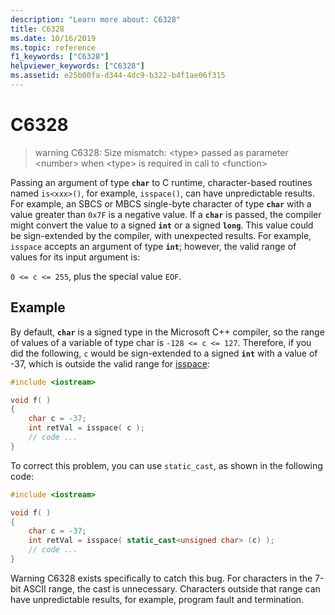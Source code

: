 ```yaml
---
description: "Learn more about: C6328"
title: C6328
ms.date: 10/16/2019
ms.topic: reference
f1_keywords: ["C6328"]
helpviewer_keywords: ["C6328"]
ms.assetid: e25b00fa-d344-4dc9-b322-b4f1ae06f315
---
```

# C6328

> warning C6328: Size mismatch: \<type> passed as parameter \<number> when \<type> is required in call to \<function>

Passing an argument of type **`char`** to C runtime, character-based routines named `is<xxx>()`, for example, `isspace()`, can have unpredictable results. For example, an SBCS or MBCS single-byte character of type **`char`** with a value greater than `0x7F` is a negative value. If a **`char`** is passed, the compiler might convert the value to a signed **`int`** or a signed **`long`**. This value could be sign-extended by the compiler, with unexpected results. For example, `isspace` accepts an argument of type **`int`**; however, the valid range of values for its input argument is:

`0 <= c <= 255`, plus the special value `EOF`.

## Example

By default, **`char`** is a signed type in the Microsoft C++ compiler, so the range of values of a variable of type char is `-128 <= c <= 127`. Therefore, if you did the following, `c` would be sign-extended to a signed **`int`** with a value of -37, which is outside the valid range for [isspace](../standard-library/locale-functions.md#isspace):

```cpp
#include <iostream>

void f( )
{
    char c = -37;
    int retVal = isspace( c );
    // code ...
}
```

To correct this problem, you can use `static_cast`, as shown in the following code:

```cpp
#include <iostream>

void f( )
{
    char c = -37;
    int retVal = isspace( static_cast<unsigned char> (c) );
    // code ...
}
```

Warning C6328 exists specifically to catch this bug. For characters in the 7-bit ASCII range, the cast is unnecessary. Characters outside that range can have unpredictable results, for example, program fault and termination.
